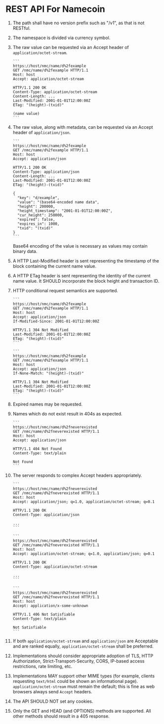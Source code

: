REST API For Namecoin
=====================

1. The path shall have no version prefix such as "/v1", as that is not RESTful.

2. The namespace is divided via currency symbol.

3. The raw value can be requested via an Accept header of `application/octet-stream`.

       ```
       https://host/nmc/name/d%2fexample
       GET /nmc/name/d%2fexample HTTP/1.1
       Host: host
       Accept: application/octet-stream

       HTTP/1.1 200 OK
       Content-Type: application/octet-stream
       Content-Length: ...
       Last-Modified: 2001-01-01T12:00:00Z
       ETag: "(height)-(txid)"

       (name value)
       ```

4. The raw value, along with metadata, can be requested via an Accept header of `application/json`.

       ```
       https://host/nmc/name/d%2fexample
       GET /nmc/name/d%2fexample HTTP/1.1
       Host: host
       Accept: application/json

       HTTP/1.1 200 OK
       Content-Type: application/json
       Content-Length: ...
       Last-Modified: 2001-01-01T12:00:00Z
       ETag: "(height)-(txid)"

       {
         "key": "d/example",
         "value": "(base64-encoded name data",
         "height": 200000,
         "height_timestamp": "2001-01-01T12:00:00Z",
         "cur_height": 250000,
         "expired": false,
         "expires_in": 1000,
         "txid": "(txid)"
       }
       ```

   Base64 encoding of the value is necessary as values may contain binary data.

5. A HTTP Last-Modified header is sent representing the timestamp of the block containing the current
   name value.

6. A HTTP ETag header is sent representing the identity of the current name value. It SHOULD incorporate
   the block height and transaction ID.

7. HTTP conditional request semantics are supported.

       ```
       https://host/nmc/name/d%2fexample
       GET /nmc/name/d%2fexample HTTP/1.1
       Host: host
       Accept: application/json
       If-Modified-Since: 2001-01-01T12:00:00Z

       HTTP/1.1 304 Not Modified
       Last-Modified: 2001-01-01T12:00:00Z
       ETag: "(height)-(txid)"
       ```

       ```
       https://host/nmc/name/d%2fexample
       GET /nmc/name/d%2fexample HTTP/1.1
       Host: host
       Accept: application/json
       If-None-Match: "(height)-(txid)"

       HTTP/1.1 304 Not Modified
       Last-Modified: 2001-01-01T12:00:00Z
       ETag: "(height)-(txid)"
       ```

8. Expired names may be requested.

9. Names which do not exist result in 404s as expected.

       ```
       https://host/nmc/name/d%2fneverexisted
       GET /nmc/name/d%2fneverexisted HTTP/1.1
       Host: host
       Accept: application/json

       HTTP/1.1 404 Not Found
       Content-Type: text/plain

       Not Found
       ```

10. The server responds to complex Accept headers appropriately.

        ```
        https://host/nmc/name/d%2fneverexisted
        GET /nmc/name/d%2fneverexisted HTTP/1.1
        Host: host
        Accept: application/json; q=1.0, application/octet-stream; q=0.1

        HTTP/1.1 200 OK
        Content-Type: application/json

        ...
        ```

        ```
        https://host/nmc/name/d%2fneverexisted
        GET /nmc/name/d%2fneverexisted HTTP/1.1
        Host: host
        Accept: application/octet-stream; q=1.0, application/json; q=0.1

        HTTP/1.1 200 OK
        Content-Type: application/octet-stream

        ...
        ```

        ```
        https://host/nmc/name/d%2fneverexisted
        GET /nmc/name/d%2fneverexisted HTTP/1.1
        Host: host
        Accept: application/x-some-unknown

        HTTP/1.1 406 Not Satisfiable
        Content-Type: text/plain

        Not Satisfiable
        ```

11. If both `application/octet-stream` and `application/json` are Acceptable
    and are ranked equally, `application/octet-stream` shall be preferred.

12. Implementations should consider appropriate adoption of TLS, HTTP Authorization,
    Strict-Transport-Security, CORS, IP-based access restrictions, rate limiting, etc.

13. Implementations MAY support other MIME types (for example, clients
    requesting `text/html` could be shown an informational page).
    `application/octet-stream` must remain the default; this is fine as web
    browsers always send `Accept` headers.

14. The API SHOULD NOT set any cookies.

15. Only the GET and HEAD (and OPTIONS) methods are supported. All other
    methods should result in a 405 response.
